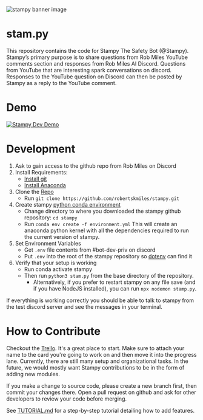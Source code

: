 ![stampy banner image](https://github.com/robertskmiles/stampy/blob/master/images/readme-header.png)

<!-- The best dimensions for the banner is **1280x650px**. -->

# stam.py

This repository contains the code for Stampy The Safety Bot (@Stampy). Stampy’s primary purpose is to share questions from Rob Miles YouTube comments section and responses from Rob Miles AI Discord. Questions from YouTube that are interesting spark conversations on discord. Responses to the YouTube question on Discord can then be posted by Stampy as a reply to the YouTube comment.

# Demo

[![Stampy Dev Demo](https://img.youtube.com/vi/LPz7tuGrih8/0.jpg)](https://www.youtube.com/watch?v=LPz7tuGrih8)

# Development

1. Ask to gain access to the github repo from Rob Miles on Discord
2. Install Requirements:
    * [Install git](https://git-scm.com/book/en/v2/Getting-Started-Installing-Git)
    * [Install Anaconda](https://docs.anaconda.com/anaconda/install/)
3. Clone the [Repo](https://github.com/robertskmiles/stampy.git)
    * Run `git clone https://github.com/robertskmiles/stampy.git`
4. Create stampy [python conda environment](https://docs.conda.io/projects/conda/en/latest/user-guide/tasks/manage-environments.html)
    * Change directory to where you downloaded the stampy github
repository: `cd stampy`
    * Run `conda env create -f environment.yml` This will create an anaconda
python kernel with all the dependencies required to run the
current version of stampy.
5. Set Environment Variables
    * Get `.env` file contents from #bot-dev-priv on discord
    * Put `.env` into the root of the stampy repository so [dotenv](https://pypi.org/project/python-dotenv/) can find it
6. Verify that your setup is working
    * Run conda activate stampy
    * Then run `python3 stam.py` from the base directory of the repository.
      * Alternatively, if you prefer to restart stampy on any file save (and if you have NodeJS installed), you can run `npx nodemon stamp.py`.
      
If everything is working correctly you should be able to talk to
stampy from the test discord server and see the messages in your terminal.
      

# How to Contribute

Checkout the [Trello](https://trello.com/b/LBmYgkes/stampy). It's a great place to start. Make sure to attach your name to the card you're going to work on and then move it into the progress lane. Currently, there are still many setup and organizational tasks. In the future, we would mostly want Stampy contributions to be in the form of adding new modules.

If you make a change to source code, please create a new branch first, then commit your changes there. Open a pull request on github and ask for other developers to review your code before merging.

See [TUTORIAL.md](https://github.com/robertskmiles/stampy/blob/master/TUTORIAL.md) for a step-by-step tutorial detailing how to add features.
